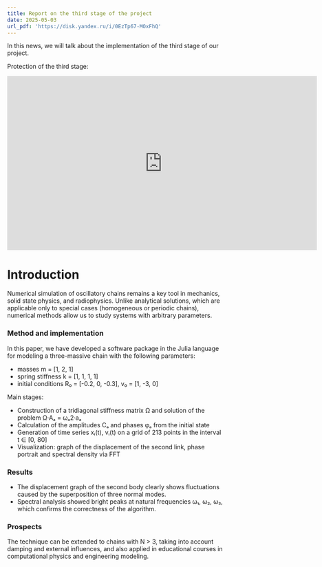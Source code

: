 ```yaml
---
title: Report on the third stage of the project
date: 2025-05-03
url_pdf: 'https://disk.yandex.ru/i/0EzTp67-MOxFhQ'
---
```


In this news, we will talk about the implementation of the third stage of our project.

Protection of the third stage:

<iframe width="720" height="405" src="https://rutube.ru/play/embed/323bd636ba9f2daa3eba7c696f1003d4/" frameBorder="0" allow="clipboard-write; autoplay" webkitAllowFullScreen mozallowfullscreen allowFullScreen></iframe>

<!--more-->

# Introduction  
Numerical simulation of oscillatory chains remains a key tool in mechanics, solid state physics, and radiophysics. Unlike analytical solutions, which are applicable only to special cases (homogeneous or periodic chains), numerical methods allow us to study systems with arbitrary parameters.

### Method and implementation  
In this paper, we have developed a software package in the Julia language for modeling a three-massive chain with the following parameters:
- masses m = [1, 2, 1]  
- spring stiffness k = [1, 1, 1, 1]  
- initial conditions R₀ = [-0.2, 0, -0.3], v₀ = [1, -3, 0]  

Main stages:  
- Construction of a tridiagonal stiffness matrix Ω and solution of the problem Ω·Aₐ = ωₐ2·aₐ  
- Calculation of the amplitudes Cₐ and phases φₐ from the initial state  
- Generation of time series xᵢ(t), vᵢ(t) on a grid of 213 points in the interval t ∈ [0, 80]  
- Visualization: graph of the displacement of the second link, phase portrait and spectral density via FFT  

### Results  
- The displacement graph of the second body clearly shows fluctuations caused by the superposition of three normal modes.  
- Spectral analysis showed bright peaks at natural frequencies ω₁, ω₂, ω₃, which confirms the correctness of the algorithm.

### Prospects  
The technique can be extended to chains with N > 3, taking into account damping and external influences, and also applied in educational courses in computational physics and engineering modeling.